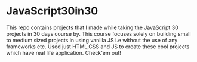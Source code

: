 # JavaScript30in30
This repo contains projects that I made while taking the JavaScript 30 projects in 30 days course by. This course focuses solely on building small to medium sized projects in using vanilla JS i.e without the use of any frameworks etc. Used just HTML,CSS and JS to create these cool projects which have real life application. Check'em out!
